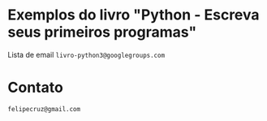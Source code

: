 # Exemplos do livro "Python - Escreva seus primeiros programas"

Lista de email `livro-python3@googlegroups.com`

# Contato

```
felipecruz@gmail.com
```

